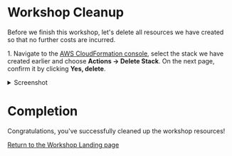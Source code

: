 # Workshop Cleanup

Before we finish this workshop, let's delete all resources we have created so that no further costs are incurred. 


1\. Navigate to the [AWS CloudFormation console](https://console.aws.amazon.com/cloudformation), select the stack we have created earlier and choose **Actions -> Delete Stack**. On the next page, confirm it by clicking **Yes, delete**.

<details><summary>Screenshot</summary><p>

![Amazon MQ workshop cleanup step 4](/images/cleanup-Step4.png)

</p></details><p/>

# Completion

Congratulations, you've successfully cleaned up the workshop resources!

[Return to the Workshop Landing page](/README.md)

